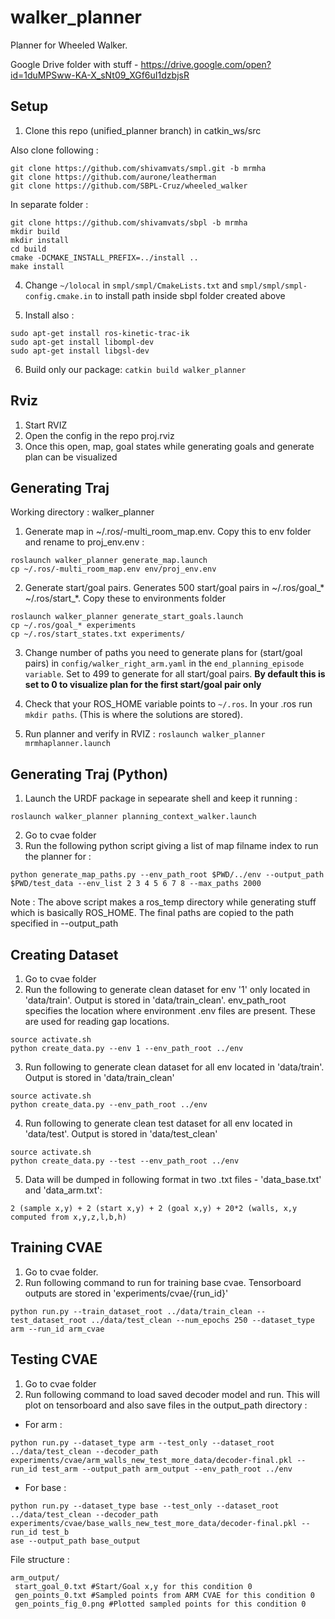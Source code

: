 # walker_planner
Planner for Wheeled Walker.

Google Drive folder with stuff - https://drive.google.com/open?id=1duMPSww-KA-X_sNt09_XGf6uI1dzbjsR

Setup
------

1. Clone this repo (unified_planner branch) in catkin_ws/src

Also clone following :
```
git clone https://github.com/shivamvats/smpl.git -b mrmha
git clone https://github.com/aurone/leatherman
git clone https://github.com/SBPL-Cruz/wheeled_walker
```

In separate folder :
```
git clone https://github.com/shivamvats/sbpl -b mrmha
mkdir build
mkdir install
cd build
cmake -DCMAKE_INSTALL_PREFIX=../install ..
make install
```

4. Change ```~/lolocal``` in ```smpl/smpl/CmakeLists.txt``` and ```smpl/smpl/smpl-config.cmake.in``` to install path inside sbpl folder created above

5. Install also :
```
sudo apt-get install ros-kinetic-trac-ik 
sudo apt-get install libompl-dev
sudo apt-get install libgsl-dev
```
6. Build only our package: 
```catkin build walker_planner```

Rviz
------
1. Start RVIZ
2. Open the config in the repo proj.rviz
3. Once this open, map, goal states while generating goals and generate plan can be visualized

Generating Traj
--------------
Working directory : walker_planner

1. Generate map in ~/.ros/-multi_room_map.env. Copy this to env folder and rename to proj_env.env : 
```
roslaunch walker_planner generate_map.launch
cp ~/.ros/-multi_room_map.env env/proj_env.env
```

2. Generate start/goal pairs. Generates 500 start/goal pairs in ~/.ros/goal_* ~/.ros/start_*. Copy these to environments folder

```
roslaunch walker_planner generate_start_goals.launch 
cp ~/.ros/goal_* experiments
cp ~/.ros/start_states.txt experiments/
```
3. Change number of paths you need to generate plans for (start/goal pairs) in ```config/walker_right_arm.yaml``` in the ```end_planning_episode variable```. Set to 499 to generate for all start/goal pairs. **By default this is set to 0 to visualize plan for the first start/goal pair only**

4. Check that your ROS_HOME variable points to ```~/.ros```.  In your .ros run ```mkdir paths```. (This is where the solutions are stored).

5. Run planner and verify in RVIZ :
```roslaunch walker_planner mrmhaplanner.launch```

Generating Traj (Python)
------------------------
1. Launch the URDF package in sepearate shell and keep it running :
```
roslaunch walker_planner planning_context_walker.launch
```
2. Go to cvae folder
3. Run the following python script giving a list of map filname index to run the planner for :
```
python generate_map_paths.py --env_path_root $PWD/../env --output_path $PWD/test_data --env_list 2 3 4 5 6 7 8 --max_paths 2000
```
Note : The above script makes a ros_temp directory while generating stuff which is basically ROS_HOME. The final paths are copied to the path specified in --output_path 

Creating Dataset
----------------
1. Go to cvae folder
2. Run the following to generate clean dataset for env '1' only located in 'data/train'. Output is stored in 'data/train_clean'. env_path_root specifies the location where environment .env files are present. These are used for reading gap locations.
```
source activate.sh
python create_data.py --env 1 --env_path_root ../env
```
3. Run following to generate clean dataset for all env located in 'data/train'. Output is stored in 'data/train_clean'
```
source activate.sh
python create_data.py --env_path_root ../env
```
4. Run following to generate clean test dataset for all env located in 'data/test'. Output is stored in 'data/test_clean'
```
source activate.sh
python create_data.py --test --env_path_root ../env
```
5. Data will be dumped in following format in two .txt files - 'data_base.txt' and 'data_arm.txt':
```
2 (sample x,y) + 2 (start x,y) + 2 (goal x,y) + 20*2 (walls, x,y computed from x,y,z,l,b,h)
```
Training CVAE
-------------
1. Go to cvae folder.
2. Run following command to run for training base cvae. Tensorboard outputs are stored in 'experiments/cvae/{run_id}'
```
python run.py --train_dataset_root ../data/train_clean --test_dataset_root ../data/test_clean --num_epochs 250 --dataset_type arm --run_id arm_cvae
```

Testing CVAE
------------
1. Go to cvae folder
2. Run following command to load saved decoder model and run. This will plot on tensorboard and also save files in the output_path directory :
  * For arm :
  ```
  python run.py --dataset_type arm --test_only --dataset_root ../data/test_clean --decoder_path experiments/cvae/arm_walls_new_test_more_data/decoder-final.pkl --run_id test_arm --output_path arm_output --env_path_root ../env
  ```
  * For base :
  ```
  python run.py --dataset_type base --test_only --dataset_root ../data/test_clean --decoder_path experiments/cvae/base_walls_new_test_more_data/decoder-final.pkl --run_id test_b
  ase --output_path base_output
  ```
  
  File structure :
  ```
  arm_output/
   start_goal_0.txt #Start/Goal x,y for this condition 0
   gen_points_0.txt #Sampled points from ARM CVAE for this condition 0
   gen_points_fig_0.png #Plotted sampled points for this condition 0
  ```

